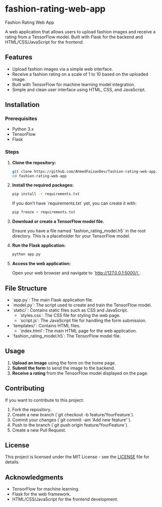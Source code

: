 # fashion-rating-web-app
Fashion Rating Web App

A web application that allows users to upload fashion images and receive a rating from a TensorFlow model. Built with Flask for the backend and HTML/CSS/JavaScript for the frontend.

## Features

- Upload fashion images via a simple web interface.
- Receive a fashion rating on a scale of 1 to 10 based on the uploaded image.
- Built with TensorFlow for machine learning model integration.
- Simple and clean user interface using HTML, CSS, and JavaScript.

## Installation

### Prerequisites

- Python 3.x
- TensorFlow
- Flask

### Steps

1. **Clone the repository:**

   ```bash
   git clone https://github.com/AhmedFaizanDev/fashion-rating-web-app.git
   cd fashion-rating-web-app
   ```

2. **Install the required packages:**

   ```bash
   pip install -r requirements.txt
   ```

   If you don’t have \`requirements.txt\` yet, you can create it with:

   ```bash
   pip freeze > requirements.txt
   ```

3. **Download or create a TensorFlow model file.**

   Ensure you have a file named \`fashion_rating_model.h5\` in the root directory. This is a placeholder for your TensorFlow model.

4. **Run the Flask application:**

   ```bash
   python app.py
   ```

5. **Access the web application:**

   Open your web browser and navigate to \`http://127.0.0.1:5000/\`.

## File Structure

- \`app.py\`: The main Flask application file.
- \`model.py\`: The script used to create and train the TensorFlow model.
- \`static/\`: Contains static files such as CSS and JavaScript.
  - \`styles.css\`: The CSS file for styling the web page.
  - \`script.js\`: The JavaScript file for handling the form submission.
- \`templates/\`: Contains HTML files.
  - \`index.html\`: The main HTML page for the web application.
- \`fashion_rating_model.h5\`: The TensorFlow model file.

## Usage

1. **Upload an image** using the form on the home page.
2. **Submit the form** to send the image to the backend.
3. **Receive a rating** from the TensorFlow model displayed on the page.

## Contributing

If you want to contribute to this project:

1. Fork the repository.
2. Create a new branch (\`git checkout -b feature/YourFeature\`).
3. Commit your changes (\`git commit -am 'Add new feature'\`).
4. Push to the branch (\`git push origin feature/YourFeature\`).
5. Create a new Pull Request.

## License

This project is licensed under the MIT License - see the [LICENSE](LICENSE) file for details.

## Acknowledgments

- TensorFlow for machine learning.
- Flask for the web framework.
- HTML/CSS/JavaScript for the frontend development.
